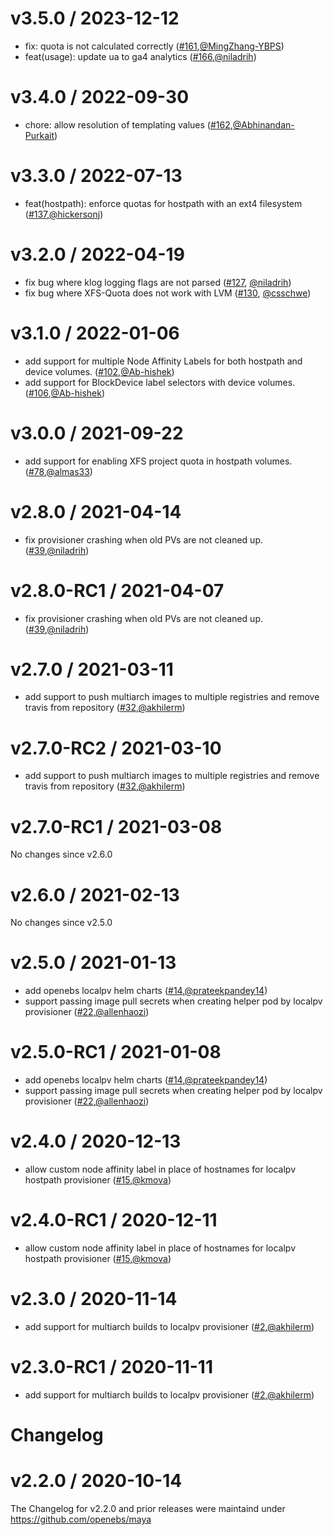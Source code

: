 v3.5.0 / 2023-12-12
===================
* fix: quota is not calculated correctly ([#161](https://github.com/openebs/dynamic-localpv-provisioner/pull/161),[@MingZhang-YBPS](https://github.com/MingZhang-YBPS))
* feat(usage): update ua to ga4 analytics ([#166](https://github.com/openebs/dynamic-localpv-provisioner/pull/166),[@niladrih](https://github.com/niladrih))

v3.4.0 / 2022-09-30
===================
* chore: allow resolution of templating values ([#162](https://github.com/openebs/dynamic-localpv-provisioner/pull/162),[@Abhinandan-Purkait](https://github.com/Abhinandan-Purkait))

v3.3.0 / 2022-07-13
===================
* feat(hostpath): enforce quotas for hostpath with an ext4 filesystem ([#137](https://github.com/openebs/dynamic-localpv-provisioner/pull/137),[@hickersonj](https://github.com/hickersonj))

v3.2.0 / 2022-04-19
===================
* fix bug where klog logging flags are not parsed ([#127](https://github.com/openebs/dynamic-localpv-provisioner/pull/127), [@niladrih](https://github.com/niladrih))
* fix bug where XFS-Quota does not work with LVM ([#130](https://github.com/openebs/dynamic-localpv-provisioner/pull/130), [@csschwe](https://github.com/csschwe))


v3.1.0 / 2022-01-06
========================
* add support for multiple Node Affinity Labels for both hostpath and device volumes. ([#102](https://github.com/openebs/dynamic-localpv-provisioner/pull/102),[@Ab-hishek](https://https://github.com/Ab-hishek))
* add support for BlockDevice label selectors with device volumes. ([#106](https://github.com/openebs/dynamic-localpv-provisioner/pull/106),[@Ab-hishek](https://https://github.com/Ab-hishek))


v3.0.0 / 2021-09-22
========================
* add support for enabling XFS project quota in hostpath volumes. ([#78](https://github.com/openebs/dynamic-localpv-provisioner/pull/78),[@almas33](https://github.com/almas33))


v2.8.0 / 2021-04-14
========================
* fix provisioner crashing when old PVs are not cleaned up. ([#39](https://github.com/openebs/dynamic-localpv-provisioner/pull/39),[@niladrih](https://github.com/niladrih))


v2.8.0-RC1 / 2021-04-07
========================
* fix provisioner crashing when old PVs are not cleaned up. ([#39](https://github.com/openebs/dynamic-localpv-provisioner/pull/39),[@niladrih](https://github.com/niladrih))



v2.7.0 / 2021-03-11
========================
* add support to push multiarch images to multiple registries and remove travis from repository ([#32](https://github.com/openebs/dynamic-localpv-provisioner/pull/32),[@akhilerm](https://github.com/akhilerm))


v2.7.0-RC2 / 2021-03-10
========================
* add support to push multiarch images to multiple registries and remove travis from repository ([#32](https://github.com/openebs/dynamic-localpv-provisioner/pull/32),[@akhilerm](https://github.com/akhilerm))


v2.7.0-RC1 / 2021-03-08
========================
No changes since v2.6.0



v2.6.0 / 2021-02-13
========================
No changes since v2.5.0



v2.5.0 / 2021-01-13
========================
* add openebs localpv helm charts ([#14](https://github.com/openebs/dynamic-localpv-provisioner/pull/14),[@prateekpandey14](https://github.com/prateekpandey14))
* support passing image pull secrets when creating helper pod by localpv provisioner ([#22](https://github.com/openebs/dynamic-localpv-provisioner/pull/22),[@allenhaozi](https://github.com/allenhaozi))


v2.5.0-RC1 / 2021-01-08
========================
* add openebs localpv helm charts ([#14](https://github.com/openebs/dynamic-localpv-provisioner/pull/14),[@prateekpandey14](https://github.com/prateekpandey14))
* support passing image pull secrets when creating helper pod by localpv provisioner ([#22](https://github.com/openebs/dynamic-localpv-provisioner/pull/22),[@allenhaozi](https://github.com/allenhaozi))



v2.4.0 / 2020-12-13
========================
* allow custom node affinity label in place of hostnames for localpv hostpath provisioner ([#15](https://github.com/openebs/dynamic-localpv-provisioner/pull/15),[@kmova](https://github.com/kmova))


v2.4.0-RC1 / 2020-12-11
========================
* allow custom node affinity label in place of hostnames for localpv hostpath provisioner ([#15](https://github.com/openebs/dynamic-localpv-provisioner/pull/15),[@kmova](https://github.com/kmova))



v2.3.0 / 2020-11-14
========================
* add support for multiarch builds to localpv provisioner ([#2](https://github.com/openebs/dynamic-localpv-provisioner/pull/2),[@akhilerm](https://github.com/akhilerm))


v2.3.0-RC1 / 2020-11-11
========================
* add support for multiarch builds to localpv provisioner ([#2](https://github.com/openebs/dynamic-localpv-provisioner/pull/2),[@akhilerm](https://github.com/akhilerm))



# Changelog


v2.2.0 / 2020-10-14
========================

The Changelog for v2.2.0 and prior releases were maintaind under https://github.com/openebs/maya

